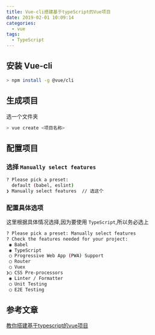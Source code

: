```yaml
---
title: Vue-cli搭建基于typeScript的Vue项目
date: 2019-02-01 10:09:14
categories: 
  - vue
tags: 
  - TypeScript
---
```

## 安装 Vue-cli
```bash
> npm install -g @vue/cli
```

## 生成项目
选一个文件夹
```bash
> vue create <项目名称>
```

## 配置项目
### 选择 `Manually select features`
```bash
? Please pick a preset: 
  default (babel, eslint) 
❯ Manually select features  // 选这个
```
### 配置具体选项
这里根据具体情况选择,因为要使用 `TypeScript`,所以务必选上
```bash
? Please pick a preset: Manually select features
? Check the features needed for your project: 
 ◉ Babel
 ◉ TypeScript
 ◯ Progressive Web App (PWA) Support
 ◯ Router
 ◯ Vuex
❯◯ CSS Pre-processors
 ◉ Linter / Formatter
 ◯ Unit Testing
 ◯ E2E Testing
```

## 参考文章
[教你搭建基于typescript的vue项目](https://juejin.im/post/5ba75b355188255c5e66e4d3)


